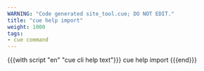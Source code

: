 ```yaml
---
WARNING: "Code generated site_tool.cue; DO NOT EDIT."
title: "cue help import"
weight: 1000
tags:
- cue command
---
```


{{{with script "en" "cue cli help text"}}}
cue help import
{{{end}}}
